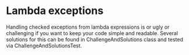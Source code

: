 # Lambda exceptions

Handling checked exceptions from lambda expressions is or ugly or challenging if you want to keep your code simple and readable.
Several solutions for this can be found in ChallengeAndSolutions class and tested via ChallengeAndSolutionsTest.
